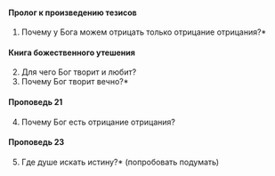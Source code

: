 #### Пролог к произведению тезисов
1. Почему у Бога можем отрицать только отрицание отрицания?*
#### Книга божественного утешения
2. Для чего Бог творит и любит?
3. Почему Бог творит вечно?*
#### Проповедь 21
4. Почему Бог есть отрицание отрицания?
#### Проповедь 23
5. Где душе искать истину?* (попробовать подумать)

